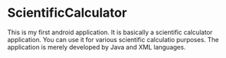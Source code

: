 # ScientificCalculator
This is my first android application.
It is basically a scientific calculator application.
You can use it for various scientific calculatio purposes.
The application is merely developed by Java and XML languages.
